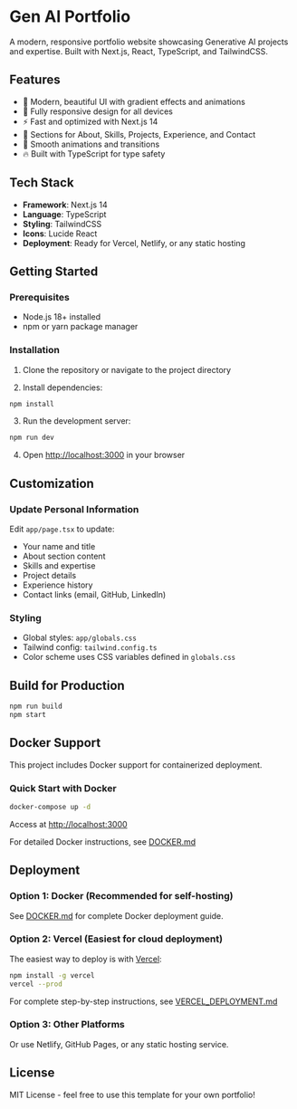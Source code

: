 # Gen AI Portfolio

A modern, responsive portfolio website showcasing Generative AI projects and expertise. Built with Next.js, React, TypeScript, and TailwindCSS.

## Features

- 🎨 Modern, beautiful UI with gradient effects and animations
- 📱 Fully responsive design for all devices
- ⚡ Fast and optimized with Next.js 14
- 🎯 Sections for About, Skills, Projects, Experience, and Contact
- 🌈 Smooth animations and transitions
- 🔥 Built with TypeScript for type safety

## Tech Stack

- **Framework**: Next.js 14
- **Language**: TypeScript
- **Styling**: TailwindCSS
- **Icons**: Lucide React
- **Deployment**: Ready for Vercel, Netlify, or any static hosting

## Getting Started

### Prerequisites

- Node.js 18+ installed
- npm or yarn package manager

### Installation

1. Clone the repository or navigate to the project directory

2. Install dependencies:
```bash
npm install
```

3. Run the development server:
```bash
npm run dev
```

4. Open [http://localhost:3000](http://localhost:3000) in your browser

## Customization

### Update Personal Information

Edit `app/page.tsx` to update:
- Your name and title
- About section content
- Skills and expertise
- Project details
- Experience history
- Contact links (email, GitHub, LinkedIn)

### Styling

- Global styles: `app/globals.css`
- Tailwind config: `tailwind.config.ts`
- Color scheme uses CSS variables defined in `globals.css`

## Build for Production

```bash
npm run build
npm start
```

## Docker Support

This project includes Docker support for containerized deployment.

### Quick Start with Docker

```bash
docker-compose up -d
```

Access at [http://localhost:3000](http://localhost:3000)

For detailed Docker instructions, see [DOCKER.md](DOCKER.md)

## Deployment

### Option 1: Docker (Recommended for self-hosting)
See [DOCKER.md](DOCKER.md) for complete Docker deployment guide.

### Option 2: Vercel (Easiest for cloud deployment)
The easiest way to deploy is with [Vercel](https://vercel.com):

```bash
npm install -g vercel
vercel --prod
```

For complete step-by-step instructions, see [VERCEL_DEPLOYMENT.md](VERCEL_DEPLOYMENT.md)

### Option 3: Other Platforms
Or use Netlify, GitHub Pages, or any static hosting service.

## License

MIT License - feel free to use this template for your own portfolio!
